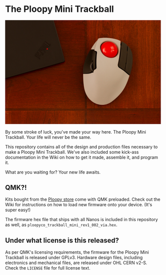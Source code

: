 # The Ploopy Mini Trackball

![The Ploopy Nano Trackball](mini.jpg)

By some stroke of luck, you've made your way here. The Ploopy Mini Trackball. Your life will never be the same.

This repository contains all of the design and production files necessary to make a Ploopy Mini Trackball. We've also included some kick-ass documentation in the Wiki on how to get it made, assemble it, and program it.

What are you waiting for? Your new life awaits.

## QMK?!

Kits bought from the [Ploopy store](https://www.ploopy.co/shop/mini-trackball-category/6) come with QMK preloaded. Check out the Wiki for instructions on how to load new firmware onto your device. (It's super easy!)

The firmware hex file that ships with all Nanos is included in this repository as well, as `ploopyco_trackball_mini_rev1_002_via.hex`.

## Under what license is this released?

As per QMK's licensing requirements, the firmware for the Ploopy Mini Trackball is released under GPLv3. Hardware design files, including electronics and mechanical files, are released under OHL CERN v2-S. Check the `LICENSE` file for full license text.
